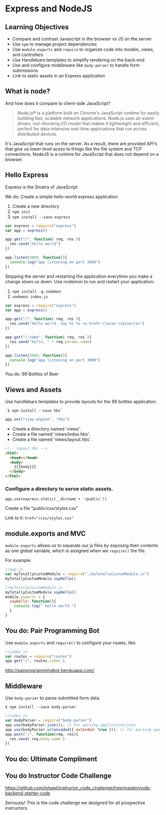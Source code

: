 # Express and NodeJS

## Learning Objectives

- Compare and contrast Javascript in the browser vs JS on the server
- Use `npm` to manage project dependencies
- Use `module.exports` and `require` to organize code into models, views, and controllers
- Use Handlebars templates to simplify rendering on the back-end
- Use and configure middleware like `body-parser` to handle form submissions
- Link to static assets in an Express application

## What is node?

And how does it compare to client-side JavaScript?

>Node.js® is a platform built on Chrome's JavaScript runtime for easily building fast, scalable network applications. Node.js uses an event-driven, non-blocking I/O model that makes it lightweight and efficient, perfect for data-intensive real-time applications that run across distributed devices.

It's JavaScript that runs on the server. As a result, there are provided API's that give us lower level acess to things like the file system and
TCP connections. NodeJS is a runtime for JavaScript that does not depend on a browser.

## Hello Express

Express is the Sinatra of JavaScript

We do: Create a simple hello-world express application

1. Create a new directory
1. `npm init`
1. `npm install --save express`

```js
var express = require("express")
var app = express()

app.get("/", function( req, res ){
  res.send("hello world")
})

app.listen(3000, function(){
  console.log("app listening on port 3000")
})
```

Stopping the server and restarting the application everytime you make
a change slows us down. Use nodemon to run and restart your application:

1. `npm install -g nodemon`
1. `nodemon index.js`

```js
var express = require("express")
var app = express()

app.get("/", function( req, res ){
  res.send("hello world. Say hi to <a href='/jesse'>Jesse</a>")
})

app.get("/:name", function( req, res ){
  res.send("hello, " + req.params.name)
})

app.listen(3000, function(){
  console.log("app listening on port 3000")
})
```

You do: 99 Bottles of Beer

## Views and Assets

Use handlebars templates to provide layouts for the 99 bottles application.

    `$ npm install --save hbs`

```js
app.set("view engine", "hbs")
```

- Create a directory named 'views'.
- Create a file named 'views/index.hbs'.
- Create a file named 'views/layout.hbs'.

```html
<!-- layout.hbs -->
<html>
  <head></head>
  <body>
    {{{body}}} 
  </body>
</html>
```

### Configure a directory to serve static assets.

```
app.use(express.static(__dirname + '/public'))
```

Create a file "public/css/styles.css"

Link to it: `href="/css/styles.css"`

## module.exports and MVC

`module.exports` allows us to separate our js files by exposing their contents as one global variable, which is assigned
when we `require()` the file.

For example:

```js
//app.js
var myTotallyCustomModule = require("./myTotallyCustomModule.js")
myTotallyCustomModule.sayHello()
```

```js
//myTotallyCustomModule.js
myTotallyCustomModule.sayHello()
module.exports = {
  sayHello: function(){
    console.log(" hello world ")
  }
}
```

## You do: Pair Programming Bot

Use `module.exports` and `require()` to configure your routes, like:

```js
//index.js
var routes = require("routes")
app.get("/", routes.index )
```
http://pairprogrammingbot.herokuapp.com/

## Middleware

Use `body-parser` to parse submitted form data.

    $ npm install --save body-parser

```js
//index.js
var bodyParser = require("body-parser")
app.use(bodyParser.json()); // for parsing application/json
app.use(bodyParser.urlencoded({ extended: true })); // for parsing application/x-www-form-urlencoded
app.post("/", function(req, res){
  res.send( req.body.name )
})
```

## You do: Ultimate Compliment

## You do Instructor Code Challenge

https://github.com/jshawl/instructor_code_challenge/tree/master/node-backend-starter-code

Seriously! This is the code challenge we designed for all prospective instructors.
